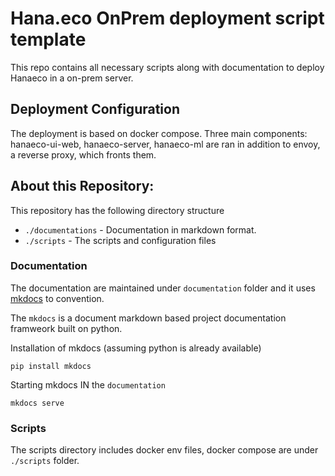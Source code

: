 # Hana.eco OnPrem deployment script template

This repo contains all necessary scripts along with documentation to deploy Hanaeco in a on-prem server.


## Deployment Configuration

The deployment is based on docker compose.
Three main components: hanaeco-ui-web, hanaeco-server, hanaeco-ml are ran in addition to envoy, a reverse proxy, which fronts them.


## About this Repository: 

This repository has the following directory structure

- `./documentations` - Documentation in markdown format.
- `./scripts` - The scripts and configuration files


### Documentation

The documentation are maintained under `documentation` folder and it uses [mkdocs](https://www.mkdocs.org/) to convention.

The `mkdocs` is a document markdown based project documentation framweork built on python. 

Installation of mkdocs (assuming python is already available)
```
pip install mkdocs
```

Starting mkdocs
IN the `documentation` 
```
mkdocs serve
```

### Scripts 

The scripts directory includes docker env files, docker compose are under `./scripts` folder.
